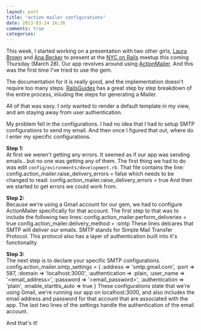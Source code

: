 ```yaml
---
layout: post
title: "action mailer configurations"
date: 2013-03-24 16:26
comments: true
categories: 
---
```

<script type="text/javascript">

  var _gaq = _gaq || [];
  _gaq.push(['_setAccount', 'UA-38989132-1']);
  _gaq.push(['_trackPageview']);

  (function() {
    var ga = document.createElement('script'); ga.type = 'text/javascript'; ga.async = true;
    ga.src = ('https:' == document.location.protocol ? 'https://ssl' : 'http://www') + '.google-analytics.com/ga.js';
    var s = document.getElementsByTagName('script')[0]; s.parentNode.insertBefore(ga, s);
  })();

</script>
This week, I started working on a presentation with two other girls, <a href="http://1aurabrown.github.com/">Laura Brown</a> and <a href="http://anabecker.tumblr.com/">Ana Becker</a> to present at the <a href="http://www.meetup.com/nyc-on-rails/">NYC on Rails</a> meetup this coming Thursday (March 28). Our app revolves around using <a href ="http://rubygems.org/gems/actionmailer"> ActionMailer</a>. And this was the first time I've tried to use the gem. 

The documentation for it is really good, and the implementation doesn't require too many steps. <a href="http://guides.rubyonrails.org/action_mailer_basics.html">RailsGuides</a> has a great step by step breakdown of the entire process, inluding the steps for generating a Mailer.

All of that was easy. I only wanted to render a default template in my view, and am staying away from user authentication.

My problem fell in the configurations. I had no idea that I had to setup SMTP configurations to send my email. And then once I figured that out, where do I enter my specific configurations.

**Step 1:** <br>
At first we weren't getting any errors. It seemed as if our app was sending emails...but no one was getting any of them. The first thing we had to do was edit `config/evironments/development.rb`. That file contains the line:
      config.action_mailer.raise_delivery_errors = false
which needs to be changed to read:
      config.action_mailer.raise_delivery_errors = true
And then we started to get errors we could work from.

**Step 2:** <br>
Because we're using a Gmail account for our gem, we had to configure ActionMailer specifically for that account. The first step to that was to include the following two lines:
    config.action_mailer.perform_deliveries = true
    config.action_mailer.delivery_method = :smtp
These lines delcares that SMTP will deliver our emails. SMTP stands for Simple Mail Transfer Protocol. This protocol also has a layer of authentication built into it's functionality

**Step 3:**<br>
The next step is to declare your specific SMTP configurations.
     config.action_mailer.smtp_settings = {
      :address => 'smtp.gmail.com',
      :port => 587,
      :domain => 'localhost:3000',
      :authentication => :plain,
      :user_name => '<email_address>',
      :password => '<email_password>',
      :authentication => 'plain',
      :enable_starttls_auto => true
    }
These configurations state that we're using Gmail, we're running our app on localhost:3000, and also includes the email address and password for that account that are associated with the app. The last two lines of the settings handle the authentication of the email account. 

And that's it! 




